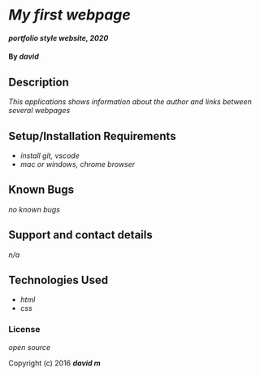 # _My first webpage_

#### _portfolio style website, 2020_

#### By _david_

## Description

_This applications shows information about the author and links between several webpages_

## Setup/Installation Requirements

* _install git, vscode_
* _mac or windows, chrome browser_


## Known Bugs

_no known bugs_

## Support and contact details

_n/a_

## Technologies Used

* _html_ 
* _css_

### License

*open source*

Copyright (c) 2016 **_david m_**